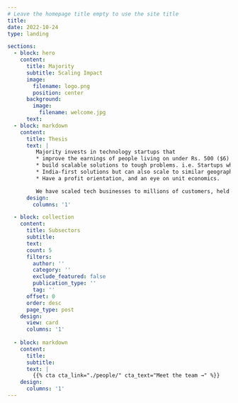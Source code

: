 ```yaml
---
# Leave the homepage title empty to use the site title
title:
date: 2022-10-24
type: landing

sections:
  - block: hero
    content:
      title: Majority
      subtitle: Scaling Impact
      image:
        filename: logo.png
        position: center
      background:
        image:
          filename: welcome.jpg
      text:
  - block: markdown
    content:
      title: Thesis
      text: |
         Majority invests in technology startups that 
         * improve the earnings of people living on under Rs. 500 ($6) a day.
         * build scalable solutions to tough problems. i.e. Startups which can reasonably target 50+ million customers within a few years.
         * India-first solutions but can also scale to similar geographies like South East Asia and Africa in a few years.
         * Have a profit orientation, and an eye on unit economics.

         We have scaled tech businesses to millions of customers, held P & L responsibilities, and delivered impact to millions. Hence we are able to strike a balance between the two heads of impact and results.
      design:
        columns: '1' 

  - block: collection
    content:
      title: Subsectors
      subtitle:
      text:
      count: 5
      filters:
        author: ''
        category: ''
        exclude_featured: false
        publication_type: ''
        tag: ''
      offset: 0
      order: desc
      page_type: post
    design:
      view: card
      columns: '1'
  
  - block: markdown
    content:
      title:
      subtitle:
      text: |
        {{% cta cta_link="./people/" cta_text="Meet the team →" %}}
    design:
      columns: '1'
---
```

